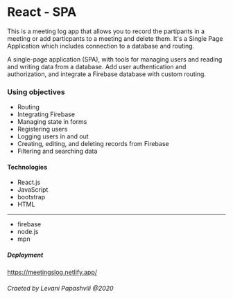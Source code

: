 #  React - SPA
This is a meeting log app that allows you to record the partipants in a meeting or add particpants to a meeting and delete them. It's a Single Page Application which includes connection to a database and routing.

A single-page application (SPA), with tools for managing users and reading and writing data from a database.
Add user authentication and authorization, and integrate a Firebase database with custom routing.

### Using objectives
- Routing
- Integrating Firebase
- Managing state in forms
- Registering users
- Logging users in and out
- Creating, editing, and deleting records from Firebase
- Filtering and searching data

#### Technologies

* React.js
* JavaScript
* bootstrap
* HTML
---
* firebase
* node.js
* mpn

##### Deployment

https://meetingslog.netlify.app/

###### Craeted by Levani Papashvili @2020
